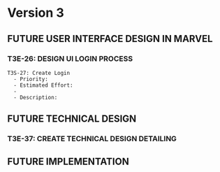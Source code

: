# Version 3

## FUTURE USER INTERFACE DESIGN IN MARVEL
  ### T3E-26: DESIGN UI LOGIN PROCESS
    T3S-27: Create Login
      - Priority: 
      - Estimated Effort:
      - 
      - Description: 
## FUTURE TECHNICAL DESIGN
### T3E-37: CREATE TECHNICAL DESIGN DETAILING

## FUTURE IMPLEMENTATION
